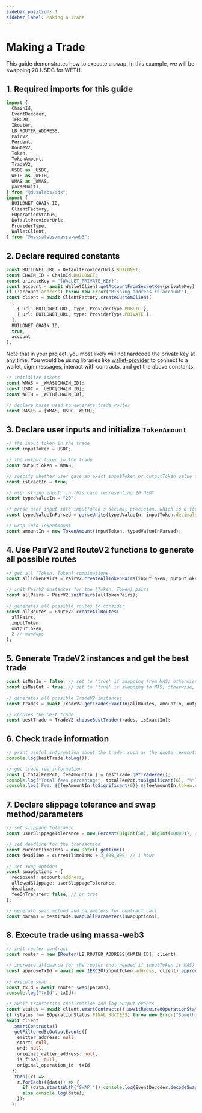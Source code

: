 ```yaml
---
sidebar_position: 1
sidebar_label: Making a Trade
---
```


# Making a Trade

This guide demonstrates how to execute a swap. In this example, we will be swapping 20 USDC for WETH.

## 1. Required imports for this guide

```ts
import {
  ChainId,
  EventDecoder,
  IERC20,
  IRouter,
  LB_ROUTER_ADDRESS,
  PairV2,
  Percent,
  RouteV2,
  Token,
  TokenAmount,
  TradeV2,
  USDC as _USDC,
  WETH as _WETH,
  WMAS as _WMAS,
  parseUnits,
} from "@dusalabs/sdk";
import {
  BUILDNET_CHAIN_ID,
  ClientFactory,
  EOperationStatus,
  DefaultProviderUrls,
  ProviderType,
  WalletClient,
} from "@massalabs/massa-web3";
```

## 2. Declare required constants

```ts
const BUILDNET_URL = DefaultProviderUrls.BUILDNET;
const CHAIN_ID = ChainId.BUILDNET;
const privateKey = "{WALLET_PRIVATE_KEY}";
const account = await WalletClient.getAccountFromSecretKey(privateKey);
if (!account.address) throw new Error("Missing address in account");
const client = await ClientFactory.createCustomClient(
  [
    { url: BUILDNET_URL, type: ProviderType.PUBLIC },
    { url: BUILDNET_URL, type: ProviderType.PRIVATE },
  ],
  BUILDNET_CHAIN_ID,
  true,
  account
);
```

Note that in your project, you most likely will not hardcode the private key at any time. You would be using libraries like [wallet-provider](https://github.com/massalabs/wallet-provider) to connect to a wallet, sign messages, interact with contracts, and get the above constants.

```ts
// initialize tokens
const WMAS = _WMAS[CHAIN_ID];
const USDC = _USDC[CHAIN_ID];
const WETH = _WETH[CHAIN_ID];

// declare bases used to generate trade routes
const BASES = [WMAS, USDC, WETH];
```

## 3. Declare user inputs and initialize `TokenAmount`

```ts
// the input token in the trade
const inputToken = USDC;

// the output token in the trade
const outputToken = WMAS;

// specify whether user gave an exact inputToken or outputToken value for the trade
const isExactIn = true;

// user string input; in this case representing 20 USDC
const typedValueIn = "20";

// parse user input into inputToken's decimal precision, which is 6 for USDC
const typedValueInParsed = parseUnits(typedValueIn, inputToken.decimals).toString(); // returns 20000000

// wrap into TokenAmount
const amountIn = new TokenAmount(inputToken, typedValueInParsed);
```

## 4. Use PairV2 and RouteV2 functions to generate all possible routes

```ts
// get all [Token, Token] combinations
const allTokenPairs = PairV2.createAllTokenPairs(inputToken, outputToken, BASES);

// init PairV2 instances for the [Token, Token] pairs
const allPairs = PairV2.initPairs(allTokenPairs);

// generates all possible routes to consider
const allRoutes = RouteV2.createAllRoutes(
  allPairs,
  inputToken,
  outputToken,
  2 // maxHops
);
```

## 5. Generate TradeV2 instances and get the best trade

```ts
const isMasIn = false; // set to 'true' if swapping from MAS; otherwise, 'false'
const isMasOut = true; // set to 'true' if swapping to MAS; otherwise, 'false'

// generates all possible TradeV2 instances
const trades = await TradeV2.getTradesExactIn(allRoutes, amountIn, outputToken, isMasIn, isMasOut, client, CHAIN_ID);

// chooses the best trade
const bestTrade = TradeV2.chooseBestTrade(trades, isExactIn);
```

## 6. Check trade information

```ts
// print useful information about the trade, such as the quote, executionPrice, fees, etc
console.log(bestTrade.toLog());

// get trade fee information
const { totalFeePct, feeAmountIn } = bestTrade.getTradeFee();
console.log("Total fees percentage", totalFeePct.toSignificant(6), "%");
console.log(`Fee: ${feeAmountIn.toSignificant(6)} ${feeAmountIn.token.symbol}`);
```

## 7. Declare slippage tolerance and swap method/parameters

```ts
// set slippage tolerance
const userSlippageTolerance = new Percent(BigInt(50), BigInt(10000)); // 0.5%

// set deadline for the transaction
const currentTimeInMs = new Date().getTime();
const deadline = currentTimeInMs + 3_600_000; // 1 hour

// set swap options
const swapOptions = {
  recipient: account.address,
  allowedSlippage: userSlippageTolerance,
  deadline,
  feeOnTransfer: false, // or true
};

// generate swap method and parameters for contract call
const params = bestTrade.swapCallParameters(swapOptions);
```

## 8. Execute trade using massa-web3

```ts
// init router contract
const router = new IRouter(LB_ROUTER_ADDRESS[CHAIN_ID], client);

// increase allowance for the router (not needed if inputToken is MAS)
const approveTxId = await new IERC20(inputToken.address, client).approve(router.address, amountIn);

// execute swap
const txId = await router.swap(params);
console.log("txId", txId);

// await transaction confirmation and log output events
const status = await client.smartContracts().awaitRequiredOperationStatus(txId, EOperationStatus.FINAL_SUCCESS);
if (status !== EOperationStatus.FINAL_SUCCESS) throw new Error("Something went wrong");
await client
  .smartContracts()
  .getFilteredScOutputEvents({
    emitter_address: null,
    start: null,
    end: null,
    original_caller_address: null,
    is_final: null,
    original_operation_id: txId,
  })
  .then((r) => 
    r.forEach(({data}) => {
      if (data.startsWith("SWAP:")) console.log(EventDecoder.decodeSwap(data));
      else console.log(data);
    });
  );
```
